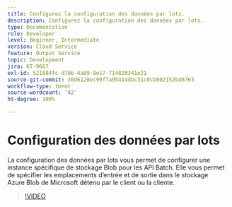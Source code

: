 ```yaml
---
title: Configurez la configuration des données par lots.
description: Configurez la configuration des données par lots.
type: Documentation
role: Developer
level: Beginner, Intermediate
version: Cloud Service
feature: Output Service
topic: Development
jira: KT-9667
exl-id: 521084fc-d70b-4a89-8e17-714820341e21
source-git-commit: 30d6120ec99f7a95414dbc31c0cb002152bd6763
workflow-type: tm+mt
source-wordcount: '42'
ht-degree: 100%

---
```


# Configuration des données par lots

La configuration des données par lots vous permet de configurer une instance spécifique de stockage Blob pour les API Batch. Elle vous permet de spécifier les emplacements d’entrée et de sortie dans le stockage Azure Blob de Microsoft détenu par le client ou la cliente.

>[!VIDEO](https://video.tv.adobe.com/v/340128?quality=12&learn=on)
